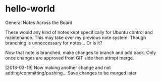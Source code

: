 # hello-world
General Notes Across the Board

These would any kind of notes kept specifically for Ubuntu control and maintenance.
This may take over my previous note system.
Though branching is unneccessary for notes... Or is it?

Now that note is branched, make changes to branch and add back.
Only once changes are approved from GIT side then attmpt merge.

[2018-03-19]
Now making another change and not adding/committing/pushing...
Save changes to be murged later

